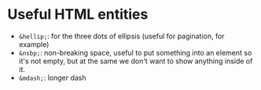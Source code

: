 # Useful HTML entities

* `&hellip;`: for the three dots of ellipsis (useful for pagination, for example)
* `&nsbp;`: non-breaking space, useful to put something into an element so it's not empty, but at the same we don't want to show anything inside of it.
* `&mdash;`: longer dash
